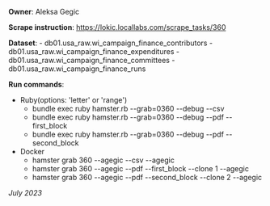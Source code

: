 **Owner**: Aleksa Gegic
 
**Scrape instruction**: https://lokic.locallabs.com/scrape_tasks/360

**Dataset**:
    - db01.usa_raw.wi_campaign_finance_contributors
    - db01.usa_raw.wi_campaign_finance_expenditures
    - db01.usa_raw.wi_campaign_finance_committees
    - db01.usa_raw.wi_campaign_finance_runs

**Run commands**:
- Ruby(options: 'letter' or 'range')
  - bundle exec ruby hamster.rb --grab=0360 --debug --csv
  - bundle exec ruby hamster.rb --grab=0360 --debug --pdf --first_block
  - bundle exec ruby hamster.rb --grab=0360 --debug --pdf --second_block
- Docker
  - hamster grab 360 --agegic --csv --agegic
  - hamster grab 360 --agegic --pdf --first_block --clone 1 --agegic
  - hamster grab 360 --agegic --pdf --second_block --clone 2 --agegic

_July 2023_
